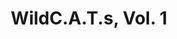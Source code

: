 ---
title: "WildC.A.T.s, Vol. 1"
issue: 7A
issue_nr: 7
full_title: "Killer Instinct, Chapter Three: Showdown"
subtitle: ""
story_arc: Killer Instinct
crossover: ""
variant: ""
publisher: Image Comics
creators: 
  - Jim Lee
  - Brandon Choi
  - Scott Williams
release_date: Jan 1994
release_year: 1994
genre:
  - Action
  - Adventure
  - Super-Heroes
format: Comic
pages: 32
signed_by: ""
price: 1.95
---